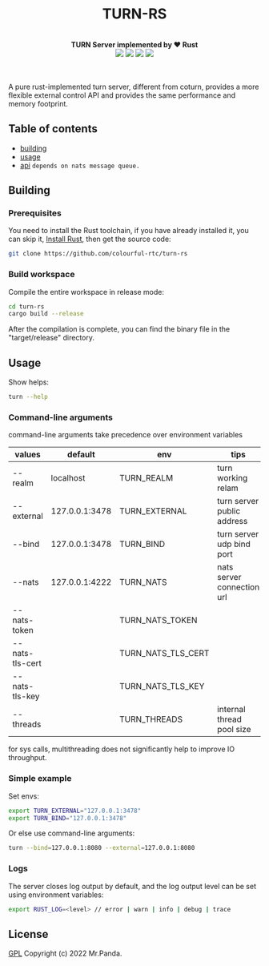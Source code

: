 <!--lint disable no-literal-urls-->
<div align="center">
  <h1>TURN-RS</h1>
</div>
<br/>
<div align="center">
  <strong>TURN Server implemented by ❤️ Rust</strong>
</div>
<div align="center">
  <img src="https://img.shields.io/github/actions/workflow/status/colourful-rtc/turn-rs/cargo-test.yml?branch=main"/>
  <img src="https://img.shields.io/github/license/colourful-rtc/turn-rs"/>
  <img src="https://img.shields.io/github/issues/colourful-rtc/turn-rs"/>
  <img src="https://img.shields.io/github/stars/colourful-rtc/turn-rs"/>
</div>
<br/>
<br/>

A pure rust-implemented turn server, different from coturn, provides a more flexible external control API and provides the same performance and memory footprint.


## Table of contents

* [building](#building)
* [usage](#usage)
* [api](https://github.com/mycrl/turn-rs/wiki/External-control-api) `depends on nats message queue.`

## Building

### Prerequisites

You need to install the Rust toolchain, if you have already installed it, you can skip it, [Install Rust](https://www.rust-lang.org/tools/install), then get the source code:

```bash
git clone https://github.com/colourful-rtc/turn-rs
```

### Build workspace

Compile the entire workspace in release mode:

```bash
cd turn-rs
cargo build --release
```

After the compilation is complete, you can find the binary file in the "target/release" directory.


## Usage

Show helps:

```bash
turn --help
```

### Command-line arguments
command-line arguments take precedence over environment variables

| values          | default        | env                | tips                       |
|-----------------|----------------|--------------------|----------------------------|
| --realm         | localhost      | TURN_REALM         | turn working relam         |
| --external      | 127.0.0.1:3478 | TURN_EXTERNAL      | turn server public address |
| --bind          | 127.0.0.1:3478 | TURN_BIND          | turn server udp bind port  |
| --nats          | 127.0.0.1:4222 | TURN_NATS          | nats server connection url |
| --nats-token    |                | TURN_NATS_TOKEN    |                            |
| --nats-tls-cert |                | TURN_NATS_TLS_CERT |                            |
| --nats-tls-key  |                | TURN_NATS_TLS_KEY  |                            |
| --threads       |                | TURN_THREADS       | internal thread pool size  |

for sys calls, multithreading does not significantly help to improve IO throughput.

### Simple example

Set envs:

```bash
export TURN_EXTERNAL="127.0.0.1:3478"
export TURN_BIND="127.0.0.1:3478"
```

Or else use command-line arguments:

```bash
turn --bind=127.0.0.1:8080 --external=127.0.0.1:8080
```

### Logs

The server closes log output by default, and the log output level can be set using environment variables:

```bash
export RUST_LOG=<level> // error | warn | info | debug | trace
```


## License

[GPL](./LICENSE)
Copyright (c) 2022 Mr.Panda.
